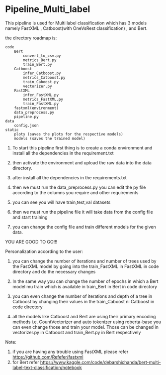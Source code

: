 # Pipeline_Multi_label

This pipeline is used for Multi label classification which has 3 models namely FastXML , Catboost(with OneVsRest classification) , and Bert.

the directory roadmap is:

    code
        Bert
            convert_to_csv.py
            metrics_Bert.py
            train_Bert.py
        Catboost
            infer_Catboost.py
            metrics_Catboost.py
            train_Caboost.py
            vectorizer.py
        FastXML
            infer_FastXML.py
            metrics_FastXML.py
            train_FastXML.py
        fastxml(environment)
        data_preprocess.py
        pipeline.py
    data
        config.json
    static
        plots (saves the plots for the respective models)
        models (saves the trained model)

1. To start this pipeline first thing is to create a conda environment and install all the dependencies in the requirement.txt

2. then activate the environment and upload the raw data into the data directory.

3. after install all the dependencies in the requirements.txt

4. then we must run the data_preprocess.py you can edit the py file according to the columns you require and other requirements

5. you can see you will have train,test,val datasets

6. then we must run the pipeline file it will take data from the config file and start training

7. you can change the config file and train different models for the given data.

YOU ARE GOOD TO GO!!!

Personalization according to the user:
1. you can change the number of iterations and number of trees used by the FastXML model by going into the train_FastXML in FastXML in code directory and do the necessary changes

2. In the same way you can change the number of epochs in which a Bert model mu train which is available in train_Bert in Bert in code directory

3. you can even change the number of iterations and depth of a tree in Catboost by changing their values in the train_Caboost ni Catboost in code directory

4. all the models like Catboost and Bert are using their primary encoding methods i.e. CountVectorizer and auto tokenizer using roberta-base you can even change those and train your model. Those can be changed in vectorizer.py in Catboost and train_Bert.py in Bert respectively


Note: 
1. if you are having any trouble using FastXML please refer https://github.com/Refefer/fastxml
2. for Bert refer https://www.kaggle.com/code/debarshichanda/bert-multi-label-text-classification/notebook

